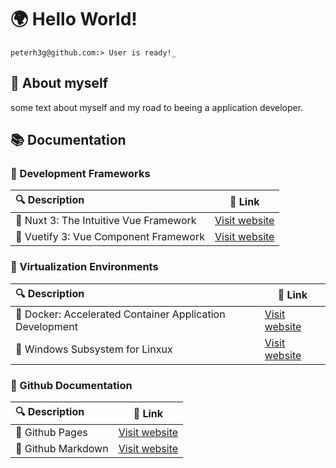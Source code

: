 # 🌍 Hello World!  

```
peterh3g@github.com:> User is ready!_
```


## 💬 About myself
some text about myself and my road to beeing a application developer.


## 📚 Documentation 
### 📗 Development Frameworks
| 🔍 Description | 🔗 Link |
| :--- | --- |
| 📖 Nuxt 3: The Intuitive Vue Framework | [Visit website](https://nuxt.com/)|
| 📖 Vuetify 3: Vue Component Framework | [Visit website](https://vuetifyjs.com/en/)|

### 📕 Virtualization Environments
| 🔍 Description | 🔗 Link |
| :--- | --- |
| 📖 Docker: Accelerated Container Application Development | [Visit website](https://www.docker.com/)|
| 📖 Windows Subsystem for Linxux | [Visit website](https://learn.microsoft.com/en-us/windows/wsl/about?source=recommendations)|

### 📘 Github Documentation
| 🔍 Description | 🔗 Link |
| :--- | --- |
| 📖 Github Pages | [Visit website](https://pages.github.com/) |
| 📖 Github Markdown | [Visit website](https://docs.github.com/en/get-started/writing-on-github/getting-started-with-writing-and-formatting-on-github) |

  
<!--
**PeterH3G/peterh3g** is a  _special_ ✨ repository because its `README.md` (this file) appears on your GitHub profile.

Here are some ideas to get you started:

- 🔭 I’m currently working on ...
- 🌱 I’m currently learning ...
- 👯 I’m looking to collaborate on ...
- 🤔 I’m looking for help with ...
- 💬 Ask me about ...
- 📫 How to reach me: ...
- 😄 Pronouns: ...
- ⚡ Fun fact: ...
-->

